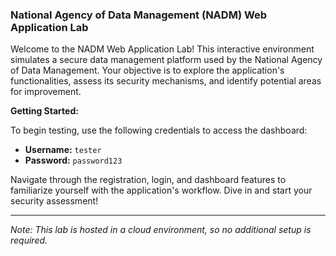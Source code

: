 ### National Agency of Data Management (NADM) Web Application Lab

Welcome to the NADM Web Application Lab! This interactive environment simulates a secure data management platform used by the National Agency of Data Management. Your objective is to explore the application's functionalities, assess its security mechanisms, and identify potential areas for improvement.

**Getting Started:**

To begin testing, use the following credentials to access the dashboard:

- **Username:** `tester`
- **Password:** `password123`

Navigate through the registration, login, and dashboard features to familiarize yourself with the application's workflow. Dive in and start your security assessment!

---

*Note: This lab is hosted in a cloud environment, so no additional setup is required.*